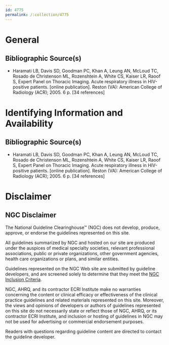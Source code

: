 ```yaml
---
id: 4775
permalink: /:collection/4775
---
```


# General

## Bibliographic Source(s)

- Haramati LB, Davis SD, Goodman PC, Khan A, Leung AN, McLoud TC, Rosado de Christenson ML, Rozenshtein A, White CS, Kaiser LR, Raoof S, Expert Panel on Thoracic Imaging. Acute respiratory illness in HIV-positive patients. [online publication]. Reston (VA): American College of Radiology (ACR); 2005. 6 p. [34 references]

# Identifying Information and Availability

## Bibliographic Source(s)

- Haramati LB, Davis SD, Goodman PC, Khan A, Leung AN, McLoud TC, Rosado de Christenson ML, Rozenshtein A, White CS, Kaiser LR, Raoof S, Expert Panel on Thoracic Imaging. Acute respiratory illness in HIV-positive patients. [online publication]. Reston (VA): American College of Radiology (ACR); 2005. 6 p. [34 references]

# Disclaimer

## NGC Disclaimer

The National Guideline Clearinghouse™ (NGC) does not develop, produce, approve, or endorse the guidelines represented on this site.

All guidelines summarized by NGC and hosted on our site are produced under the auspices of medical specialty societies, relevant professional associations, public or private organizations, other government agencies, health care organizations or plans, and similar entities.

Guidelines represented on the NGC Web site are submitted by guideline developers, and are screened solely to determine that they meet the [NGC Inclusion Criteria](/help-and-about/summaries/inclusion-criteria).

NGC, AHRQ, and its contractor ECRI Institute make no warranties concerning the content or clinical efficacy or effectiveness of the clinical practice guidelines and related materials represented on this site. Moreover, the views and opinions of developers or authors of guidelines represented on this site do not necessarily state or reflect those of NGC, AHRQ, or its contractor ECRI Institute, and inclusion or hosting of guidelines in NGC may not be used for advertising or commercial endorsement purposes.

Readers with questions regarding guideline content are directed to contact the guideline developer.


